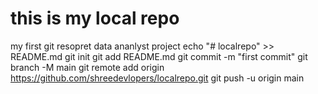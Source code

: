 # this is my local repo
my first git resopret
 data ananlyst project
 echo "# localrepo" >> README.md
git init
git add README.md
git commit -m "first commit"
git branch -M main
git remote add origin https://github.com/shreedevlopers/localrepo.git
git push -u origin main
